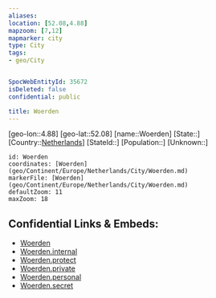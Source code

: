 ```yaml
---
aliases: 
location: [52.08,4.88]
mapzoom: [7,12] 
mapmarker: city 
type: City
tags:
- geo/City


SpocWebEntityId: 35672
isDeleted: false
confidential: public

title: Woerden
---
```

[geo-lon::4.88]
[geo-lat::52.08]
[name::Woerden]
[State::]
[Country::[Netherlands](geo/Continent/Europe/Netherlands.md)]
[StateId::]
[Population::]
[Unknown::]


```leaflet
id: Woerden
coordinates: [Woerden](geo/Continent/Europe/Netherlands/City/Woerden.md)
markerFile: [Woerden](geo/Continent/Europe/Netherlands/City/Woerden.md)
defaultZoom: 11 
maxZoom: 18
```


## Confidential Links & Embeds: 
- [Woerden](../../../../../../_public/geo/Continent/Europe/Netherlands/City/Woerden.md) 
- [Woerden.internal](../../../../../../_internal/geo/Continent/Europe/Netherlands/City/Woerden.internal.md) 
- [Woerden.protect](../../../../../../_protect/geo/Continent/Europe/Netherlands/City/Woerden.protect.md) 
- [Woerden.private](../../../../../../_private/geo/Continent/Europe/Netherlands/City/Woerden.private.md) 
- [Woerden.personal](../../../../../../_personal/geo/Continent/Europe/Netherlands/City/Woerden.personal.md) 
- [Woerden.secret](../../../../../../_secret/geo/Continent/Europe/Netherlands/City/Woerden.secret.md) 
